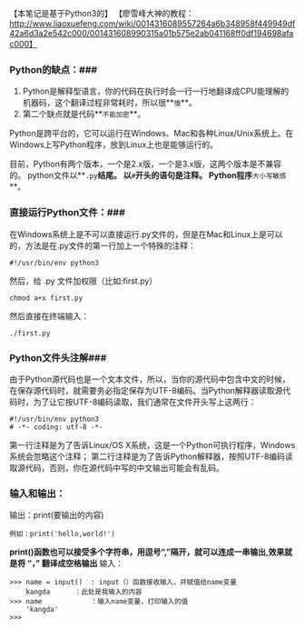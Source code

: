 【本笔记是基于Python3的】
【廖雪峰大神的教程：http://www.liaoxuefeng.com/wiki/0014316089557264a6b348958f449949df42a6d3a2e542c000/001431608990315a01b575e2ab041168ff0df194698afac000】

### Python的缺点：###
 1. Python是解释型语言，你的代码在执行时会一行一行地翻译成CPU能理解的机器码，这个翻译过程非常耗时，所以很**```慢```**。
 2. 第二个缺点就是代码**```不能加密```**。

Python是跨平台的，它可以运行在Windows、Mac和各种Linux/Unix系统上。在Windows上写Python程序，放到Linux上也是能够运行的。

目前，Python有两个版本，一个是2.x版，一个是3.x版，这两个版本是不兼容的。
python文件以**```.py```**结尾。
以**```#```**开头的语句是注释。
Python程序**```大小写敏感```**。
### 直接运行Python文件：###
在Windows系统上是不可以直接运行.py文件的，但是在Mac和Linux上是可以的，方法是在.py文件的第一行加上一个特殊的注释：
	
	#!/usr/bin/env python3
然后，给 .py 文件加权限（比如:first.py）
	
	chmod a+x first.py
然后直接在终端输入：
	
	./first.py


### Python文件头注解###
由于Python源代码也是一个文本文件，所以，当你的源代码中包含中文的时候，在保存源代码时，就需要务必指定保存为UTF-8编码。当Python解释器读取源代码时，为了让它按UTF-8编码读取，我们通常在文件开头写上这两行：
	
	#!/usr/bin/env python3
	# -*- coding: utf-8 -*-
第一行注释是为了告诉Linux/OS X系统，这是一个Python可执行程序，Windows系统会忽略这个注释；
第二行注释是为了告诉Python解释器，按照UTF-8编码读取源代码，否则，你在源代码中写的中文输出可能会有乱码。

### 输入和输出：
输出：print(要输出的内容)
	
	例如：print('hello,world!')
**print()函数也可以接受多个字符串，用逗号“,”隔开，就可以连成一串输出,效果就是将 “，” 翻译成空格输出**
输入：
	
	>>> name = input()  : input（）函数接收输入，并赋值给name变量
		kangda      ：此处是我输入的内容
	>>> name            ：输入name变量，打印输入的值
		'kangda'
	>>> 
